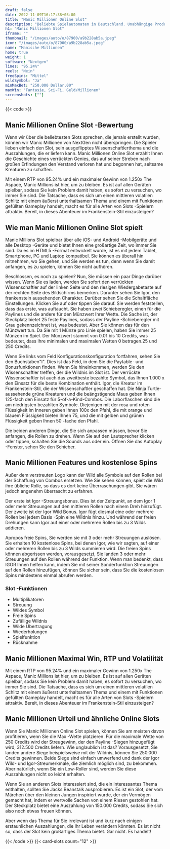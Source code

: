 ```yaml
---
draft: false
date: 2022-11-09T16:17:38+03:00
title: "Manic Millionen Online Slot"
description: "Beliebte Spielautomaten in Deutschland. Unabhängige Produktbewertungen und exklusive Anmeldeangebote. Jetzt spielen!"
h1: "Manic Millionen Slot"
iframe: ""
thumbnail: "/images/auto/o/87900/a9b228ab5a.jpeg"
icon: "/images/auto/o/87900/a9b228ab5a.jpeg"
name: "Manische Millionen"
home: true
weight: 1
software: "Nextgen"
lines: "95.24%"
reels: "Nein"
freeSpins: "Mittel"
wildSymbol: "Ja"
minMaxBet: "250.000 Dollar.00"
maxWin: "Fantasie, Sci-Fi, Geld/Millionen"
screenshots: [""]
---
```


{{< code >}}<h2>Manic Millionen Online Slot -Bewertung</h2><p>Wenn wir über die beliebtesten Slots sprechen, die jemals erstellt wurden, können wir Manic Millionen von NextGen nicht überspringen. Die Spieler lieben einfach den Slot, sein ausgeflipptes Wissenschaftlerthema und die Auszahlungen, die er liefern kann. Manic Millionen Online Slot erzählt Ihnen die Geschichte eines verrückten Genies, das auf seiner Streben nach großen Erfindungen den Verstand verloren hat und begonnen hat, seltsame Kreaturen zu schaffen.</p><p>Mit einem RTP von 95.24% und ein maximaler Gewinn von 1.250x The Aspace, Manic Millions ist hier, um zu bleiben. Es ist auf allen Geräten spielbar, sodass Sie kein Problem damit haben, es sofort zu versuchen, wo immer Sie sind. Die Tatsache, dass es sich um einen mittleren volatilen Schlitz mit einem äußerst unterhaltsamen Thema und einem mit Funktionen gefüllten Gameplay handelt, macht es für alle Arten von Slots -Spielern attraktiv. Bereit, in dieses Abenteuer im Frankenstein-Stil einzusteigen?</p><h2>Wie man Manic Millionen Online Slot spielt</h2><p>Manic Millions Slot spielbar über alle iOS- und Android -Mobilgeräte und alle Desktop -Geräte und bietet Ihnen eine großartige Zeit, wo immer Sie sind. Da es im HTML5 -Format entwickelt wurde, ist es mit jedem Tablet, Smartphone, PC und Laptop kompatibel. Sie können es überall hin mitnehmen, wo Sie gehen, und Sie werden es tun, denn wenn Sie damit anfangen, es zu spielen, können Sie nicht aufhören.</p><p>Beschlossen, es noch zu spielen? Nun, Sie müssen ein paar Dinge darüber wissen. Wenn Sie es laden, werden Sie sofort den verrückten Wissenschaftler auf der linken Seite und den riesigen Wiedergabetaste auf der rechten Seite des Bildschirms bemerken. Darunter sehen Sie Igor, den frankenstein aussehenden Charakter. Darüber sehen Sie die Schaltfläche Einstellungen. Klicken Sie auf oder tippen Sie darauf. Sie werden feststellen, dass das erste, was auftaucht. Sie haben zwei Schieberegler, einen für die Paylines und die andere für den Münzwert Ihrer Wette. Die Sache ist, der Steckplatz bietet 25 feste Paylines, sodass der Payline -Schieberegler mit Grau gekennzeichnet ist, was bedeutet. Aber Sie können das für den Münzwert tun. Da Sie mit 1 Münze pro Linie spielen, haben Sie immer 25 Münzen im Spiel. Der Münzwert stammt von 0.01 bis 10 Credits, was bedeutet, dass Ihre minimalen und maximalen Wetten 0 betragen.25 und 250 Credits.</p><p>Wenn Sie links vom Feld Konfigurationskonfiguration fortfahren, sehen Sie den Buchstaben"I". Dies ist das Feld, in dem Sie die Paytable- und Bonusfunktionen finden. Wenn Sie hineinkommen, werden Sie den Wissenschaftler treffen, der die Wildnis im Slot ist. Der verrückte Wissenschaftler ist auch das zweitbeste bezahlte Symbol, das Ihnen 1.000 x den Einsatz für die beste Kombination enthält. Igor, die Kreatur im Frankenstein-Stil, die der Wissenschaftler geschaffen hat. Die Ninja Turtle-aussehende grüne Kreaturen und die beängstigende Maus geben Ihnen 125-fach den Einsatz für 5-of-a-Kind-Combos. Die Laborflaschen sind die am niedrigsten bezahlten Symbole. Diejenigen mit der rosa und roten Flüssigkeit im Inneren geben Ihnen 100x den Pfahl, die mit orange und blauem Flüssigkeit bieten Ihnen 75, und die mit gelben und grünen Flüssigkeit geben Ihnen 50 -fache den Pfahl.</p><p>Die beiden anderen Dinge, die Sie sich anpassen müssen, bevor Sie anfangen, die Rollen zu drehen. Wenn Sie auf den Lautsprecher klicken oder tippen, schalten Sie die Sounds aus oder ein. Öffnen Sie das Autoplay -Fenster, sehen Sie den Schieber.</p><h2>Manic Millionen Features und kostenlose Spins</h2><p>Außer dem verstreuten Logo kann der Wild alle Symbole auf den Rollen bei der Schaffung von Combos ersetzen. Wie Sie sehen können, spielt die Wild ihre übliche Rolle, so dass es dort keine Überraschungen gibt. Sie wären jedoch angenehm überrascht zu erfahren.</p><p>Der erste ist Igor -Streuungsbonus. Dies ist der Zeitpunkt, an dem Igor 1 oder mehr Streuungen auf den mittleren Rollen nach einem Dreh hinzufügt. Der zweite ist der Igor Wild Bonus. Igor fügt diesmal eine oder mehrere Rollen bei jedem Basis -Spin eine Wildnis hinzu. Und während der freien Drehungen kann Igor auf einer oder mehreren Rollen bis zu 3 Wilds addieren.</p><p>Apropos freie Spins, Sie werden sie mit 3 oder mehr Streuungen auslösen. Sie erhalten 10 kostenlose Spins, bei denen Igor, wie wir sagten, auf einer oder mehreren Rollen bis zu 3 Wilds summieren wird. Die freien Spins können abgerissen werden, vorausgesetzt, Sie landen 3 oder mehr Streuungen auf den Rollen während der Funktion. Wenn man bedenkt, dass IGOR Ihnen helfen kann, indem Sie mit seiner Sonderfunktion Streuungen auf den Rollen hinzufügen, können Sie sicher sein, dass Sie die kostenlosen Spins mindestens einmal abrufen werden.</p><h3>
Slot -Funktionen</h3><ul>
<li></span>
Multiplikatoren</li>
<li></span>
Streuung</li>
<li></span>
Wildes Symbol</li>
<li></span>
Freie Spins</li>
<li></span>
Zufällige Wildnis</li>
<li></span>
Wilde Übertragung</li>
<li></span>
Wiederholungen</li>
<li></span>
Spielfunktion</li>
<li></span>
Rücknahme</li></ul><h2>Manic Millionen Maximal Win, RTP und Volatilität</h2><p>Mit einem RTP von 95.24% und ein maximaler Gewinn von 1.250x The Aspace, Manic Millions ist hier, um zu bleiben. Es ist auf allen Geräten spielbar, sodass Sie kein Problem damit haben, es sofort zu versuchen, wo immer Sie sind. Die Tatsache, dass es sich um einen mittleren volatilen Schlitz mit einem äußerst unterhaltsamen Thema und einem mit Funktionen gefüllten Gameplay handelt, macht es für alle Arten von Slots -Spielern attraktiv. Bereit, in dieses Abenteuer im Frankenstein-Stil einzusteigen?</p><h2>Manic Millionen Urteil und ähnliche Online Slots</h2><p>Wenn Sie Manic Millionen Online Slot spielen, können Sie am meisten davon profitieren, wenn Sie die Max -Wette platzieren. Für die maximale Wette von 250 Credits wird der Streugewinn, der den Payline -Siegen hinzugefügt wird, 312.500 Credits liefern. Wie unglaublich ist das? Vorausgesetzt, Sie landen andere Siege beispielsweise mit der Wildnis, können Sie 250.000 Credits gewinnen. Beide Siege sind einfach umwerfend und dank der Igor Wild- und Igor-Streumerkmale, die ziemlich möglich sind, zu bekommen. Aber natürlich, wenn Sie ein Low-Roller sind, werden Sie diese Auszahlungen nicht so leicht erhalten.</p><p>Wenn Sie an anderen Slots interessiert sind, die ein interessantes Thema enthalten, sollten Sie Jacks Beanstalk ausprobieren. Es ist ein Slot, der vom Märchen über den kleinen Jungen inspiriert wurde, der ein Vermögen gemacht hat, indem er wertvolle Sachen von einem Riesen gestohlen hat. Der Steckplatz bietet eine Auszahlung von 150.000 Credits, sodass Sie sich also noch etwas freuen können.</p><p>Aber wenn das Thema für Sie irrelevant ist und kurz nach einigen erstaunlichen Auszahlungen, die Ihr Leben verändern könnten. Es ist nicht so, dass der Slot kein großartiges Thema bietet. Gar nicht. Es handelt!</p>{{< /code >}}
 {{< card-slots count="12" >}}